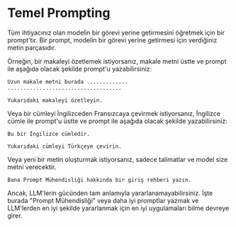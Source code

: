 # Temel Prompting

Tüm ihtiyacınız olan modelin bir görevi yerine getirmesini öğretmek için bir prompt'tır. Bir prompt, modelin bir görevi yerine getirmesi için verdiğiniz metin parçasıdır.

Örneğin, bir makaleyi özetlemek istiyorsanız, makale metni üstte ve prompt ile aşağıda olacak şekilde prompt'u yazabilirsiniz:

```
Uzun makale metni burada .............
....................................

Yukarıdaki makaleyi özetleyin.
```

Veya bir cümleyi İngilizceden Fransızcaya çevirmek istiyorsanız, İngilizce cümle ile prompt'u üstte ve prompt ile aşağıda olacak şekilde yazabilirsiniz:

```
Bu bir İngilizce cümledir.

Yukarıdaki cümleyi Türkçeye çevirin.
```

Veya yeni bir metin oluşturmak istiyorsanız, sadece talimatlar ve model size metni verecektir.

```
Bana Prompt Mühendisliği hakkında bir giriş rehberi yazın.
```

Ancak, LLM'lerin gücünden tam anlamıyla yararlanamayabilirsiniz. İşte burada "Prompt Mühendisliği" veya daha iyi promptlar yazmak ve LLM'lerden en iyi şekilde yararlanmak için en iyi uygulamaları bilme devreye girer.
